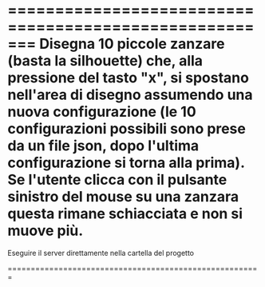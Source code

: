 =======================================================
Disegna 10 piccole zanzare  (basta la silhouette) che, alla pressione del tasto "x", si spostano nell'area di disegno assumendo una nuova configurazione (le 10 configurazioni possibili sono prese da un file json, dopo l'ultima configurazione si torna alla prima). Se l'utente clicca con il pulsante sinistro del mouse su una zanzara questa rimane schiacciata e non si muove più.
=======================================================

Eseguire il server direttamente nella cartella del progetto

=======================================================
